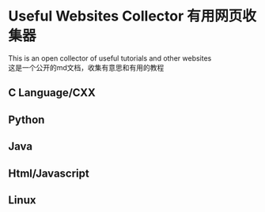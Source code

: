 # Useful Websites Collector 有用网页收集器
This is an open collector of useful tutorials and other websites <br>
这是一个公开的md文档，收集有意思和有用的教程 <br>

## C Language/CXX

## Python

## Java

## Html/Javascript

## Linux

